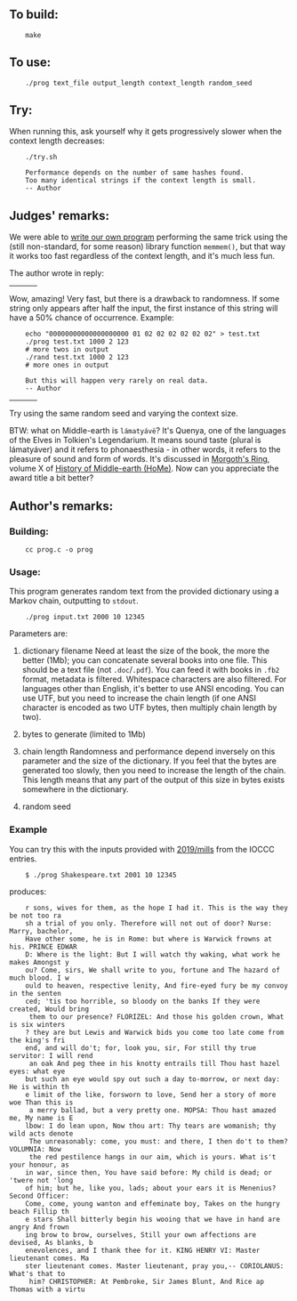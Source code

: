 ## To build:

``` <!---sh-->
    make
```


## To use:

``` <!---sh-->
    ./prog text_file output_length context_length random_seed
```


## Try:

When running this, ask yourself why it gets progressively slower when the
context length decreases:

``` <!---sh-->
    ./try.sh
```

```
    Performance depends on the number of same hashes found.
    Too many identical strings if the context length is small.
    -- Author
```


## Judges' remarks:

We were able to [write our own program](%%REPO_URL%%/2020/kurdyukov4/rand.c) performing the same trick using
the (still non-standard, for some reason) library function `memmem()`, but that
way it works too fast regardless of the context length, and it's much less fun.

The author wrote in reply:

<hr style="width:10%;text-align:left;margin-left:0">

Wow, amazing! Very fast, but there is a drawback to randomness.
If some string only appears after half the input, the first instance
of this string will have a 50% chance of occurrence.
Example:

```
    echo "00000000000000000000 01 02 02 02 02 02 02" > test.txt
    ./prog test.txt 1000 2 123
    # more twos in output
    ./rand test.txt 1000 2 123
    # more ones in output
```

```
    But this will happen very rarely on real data.
    -- Author
```

<hr style="width:10%;text-align:left;margin-left:0">


Try using the same random seed and varying the context size.

BTW: what on Middle-earth is `lámatyávë`? It's Quenya, one of the languages of
the Elves in Tolkien's Legendarium. It means sound taste (plural is lámatyáver)
and it refers to phonaesthesia - in other words, it refers to the pleasure of
sound and form of words. It's discussed in [Morgoth's
Ring](https://en.wikipedia.org/wiki/Morgoth%27s_Ring), volume X of [History of
Middle-earth (HoMe)](https://en.wikipedia.org/wiki/The_History_of_Middle-earth).
Now can you appreciate the award title a bit better?


## Author's remarks:

### Building:

``` <!---sh-->
    cc prog.c -o prog
```

### Usage:

This program generates random text from the provided dictionary using a Markov
chain, outputting to `stdout`.

``` <!---sh-->
    ./prog input.txt 2000 10 12345
```

Parameters are:

1. dictionary filename
    Need at least the size of the book, the more the better (1Mb); you can
    concatenate several books into one file. This should be a text file (not
    `.doc`/`.pdf`). You can feed it with books in `.fb2` format, metadata is
    filtered.  Whitespace characters are also filtered. For languages other than
    English, it's better to use ANSI encoding. You can use UTF, but you need to
    increase the chain length (if one ANSI character is encoded as two UTF bytes,
    then multiply chain length by two).

2. bytes to generate (limited to 1Mb)

3. chain length
    Randomness and performance depend inversely on this parameter and the size
    of the dictionary. If you feel that the bytes are generated too slowly, then you
    need to increase the length of the chain. This length means that any part of
    the output of this size in bytes exists somewhere in the dictionary.

4. random seed

### Example

You can try this with the inputs provided with
[2019/mills](../../2019/mills/index.html) from the IOCCC entries.


``` <!---sh-->
    $ ./prog Shakespeare.txt 2001 10 12345
```

produces:

```
    r sons, wives for them, as the hope I had it. This is the way they be not too ra
    sh a trial of you only. Therefore will not out of door? Nurse: Marry, bachelor,
    Have other some, he is in Rome: but where is Warwick frowns at his. PRINCE EDWAR
    D: Where is the light: But I will watch thy waking, what work he makes Amongst y
    ou? Come, sirs, We shall write to you, fortune and The hazard of much blood. I w
    ould to heaven, respective lenity, And fire-eyed fury be my convoy in the senten
    ced; 'tis too horrible, so bloody on the banks If they were created, Would bring
     them to our presence? FLORIZEL: And those his golden crown, What is six winters
    ? they are but Lewis and Warwick bids you come too late come from the king's fri
    end, and will do't; for, look you, sir, For still thy true servitor: I will rend
     an oak And peg thee in his knotty entrails till Thou hast hazel eyes: what eye
    but such an eye would spy out such a day to-morrow, or next day: He is within th
    e limit of the like, forsworn to love, Send her a story of more woe Than this is
     a merry ballad, but a very pretty one. MOPSA: Thou hast amazed me, My name is E
    lbow: I do lean upon, Now thou art: Thy tears are womanish; thy wild acts denote
     The unreasonably: come, you must: and there, I then do't to them? VOLUMNIA: Now
     the red pestilence hangs in our aim, which is yours. What is't your honour, as
    in war, since then, You have said before: My child is dead; or 'twere not 'long
    of him; but he, like you, lads; about your ears it is Menenius? Second Officer:
    Come, come, young wanton and effeminate boy, Takes on the hungry beach Fillip th
    e stars Shall bitterly begin his wooing that we have in hand are angry And frown
    ing brow to brow, ourselves, Still your own affections are devised, As blanks, b
    enevolences, and I thank thee for it. KING HENRY VI: Master lieutenant comes. Ma
    ster lieutenant comes. Master lieutenant, pray you,-- CORIOLANUS: What's that to
     him? CHRISTOPHER: At Pembroke, Sir James Blunt, And Rice ap Thomas with a virtu
```

<!--

    Copyright © 1984-2024 by Landon Curt Noll. All Rights Reserved.

    You are free to share and adapt this file under the terms of this license:

	Creative Commons Attribution-ShareAlike 4.0 International (CC BY-SA 4.0)

    For more information, see:

	https://creativecommons.org/licenses/by-sa/4.0/

-->
